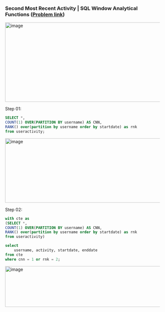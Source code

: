 ### Second Most Recent Activity | SQL Window Analytical Functions ([Problem link](https://youtu.be/RljzVfz8vjk?si=XCDlALJmLEWl5-Ub))
<img width="694" height="259" alt="image" src="https://github.com/user-attachments/assets/73f05dfe-6c43-4800-9cc5-9f2fd5172ff6" />

Step 01:
``` sql
SELECT *,
COUNT(1) OVER(PARTITION BY username) AS CNN,
RANK() over(partition by username order by startdate) as rnk
from useractivity;
```
<img width="1058" height="210" alt="image" src="https://github.com/user-attachments/assets/914f02d6-e4a4-4393-80c2-4b5c8ef7b2d5" />


Step 02:
```sql
with cte as 
(SELECT *,
COUNT(1) OVER(PARTITION BY username) AS CNN,
RANK() over(partition by username order by startdate) as rnk
from useractivity) 

select 
	username, activity, startdate, enddate
from cte 
where cnn = 1 or rnk = 2;
```
<img width="1060" height="133" alt="image" src="https://github.com/user-attachments/assets/04ba184c-3a72-4a0a-9c8e-731dcd715f0b" />
